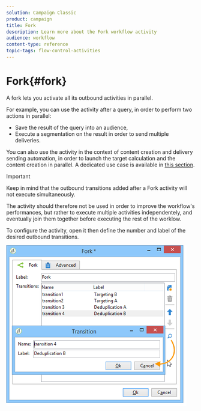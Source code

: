 ```yaml
---
solution: Campaign Classic
product: campaign
title: Fork
description: Learn more about the Fork workflow activity
audience: workflow
content-type: reference
topic-tags: flow-control-activities
---
```


# Fork{#fork}

A fork lets you activate all its outbound activities in parallel.

For example, you can use the activity after a query, in order to perform two actions in parallel:

* Save the result of the query into an audience,
* Execute a segmentation on the result in order to send multiple deliveries.

You can also use the activity in the context of content creation and delivery sending automation, in order to launch the target calculation and the content creation in parallel. A dedicated use case is available in [this section](../../delivery/using/automating-via-workflows.md#creating-the-delivery-and-its-content).

>[!IMPORTANT]
>
>Keep in mind that the outbound transitions added after a Fork activity will not execute simultaneously.
>
>The activity should therefore not be used in order to improve the workflow's performances, but rather to execute multiple activities independentely, and eventually join them together before executing the rest of the worklow.

To configure the activity, open it then define the number and label of the desired outbound transitions.

![](assets/s_user_segmentation_fork.png)
